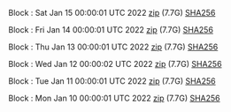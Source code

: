 Block [](https://insight.dash.org/insight/block/): Sat Jan 15 00:00:01 UTC 2022 [zip](https://dash-bootstrap.ams3.digitaloceanspaces.com/mainnet/2022-01-15/bootstrap.dat.zip) (7.7G) [SHA256](https://dash-bootstrap.ams3.digitaloceanspaces.com/mainnet/2022-01-15/sha256.txt)

Block [](https://insight.dash.org/insight/block/): Fri Jan 14 00:00:01 UTC 2022 [zip](https://dash-bootstrap.ams3.digitaloceanspaces.com/mainnet/2022-01-14/bootstrap.dat.zip) (7.7G) [SHA256](https://dash-bootstrap.ams3.digitaloceanspaces.com/mainnet/2022-01-14/sha256.txt)

Block [](https://insight.dash.org/insight/block/): Thu Jan 13 00:00:01 UTC 2022 [zip](https://dash-bootstrap.ams3.digitaloceanspaces.com/mainnet/2022-01-13/bootstrap.dat.zip) (7.7G) [SHA256](https://dash-bootstrap.ams3.digitaloceanspaces.com/mainnet/2022-01-13/sha256.txt)

Block [](https://insight.dash.org/insight/block/): Wed Jan 12 00:00:02 UTC 2022 [zip](https://dash-bootstrap.ams3.digitaloceanspaces.com/mainnet/2022-01-12/bootstrap.dat.zip) (7.7G) [SHA256](https://dash-bootstrap.ams3.digitaloceanspaces.com/mainnet/2022-01-12/sha256.txt)

Block [](https://insight.dash.org/insight/block/): Tue Jan 11 00:00:01 UTC 2022 [zip](https://dash-bootstrap.ams3.digitaloceanspaces.com/mainnet/2022-01-11/bootstrap.dat.zip) (7.7G) [SHA256](https://dash-bootstrap.ams3.digitaloceanspaces.com/mainnet/2022-01-11/sha256.txt)

Block [](https://insight.dash.org/insight/block/): Mon Jan 10 00:00:01 UTC 2022 [zip](https://dash-bootstrap.ams3.digitaloceanspaces.com/mainnet/2022-01-10/bootstrap.dat.zip) (7.7G) [SHA256](https://dash-bootstrap.ams3.digitaloceanspaces.com/mainnet/2022-01-10/sha256.txt)
